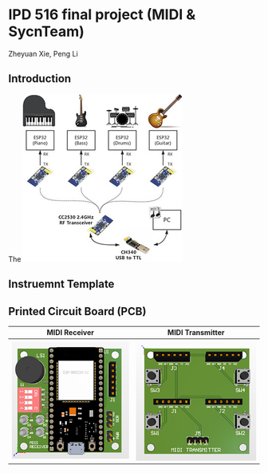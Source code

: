 # IPD 516 final project (MIDI & SycnTeam)
Zheyuan Xie, Peng Li

## Introduction
The 
![system](system_diagram.jpg)

## Instruemnt Template

## Printed Circuit Board (PCB)
MIDI Receiver             |  MIDI Transmitter
:-------------------------:|:-------------------------:
![pcb_rx](pcb/rx.png)      |  ![pcb_tx](pcb/tx.png)
